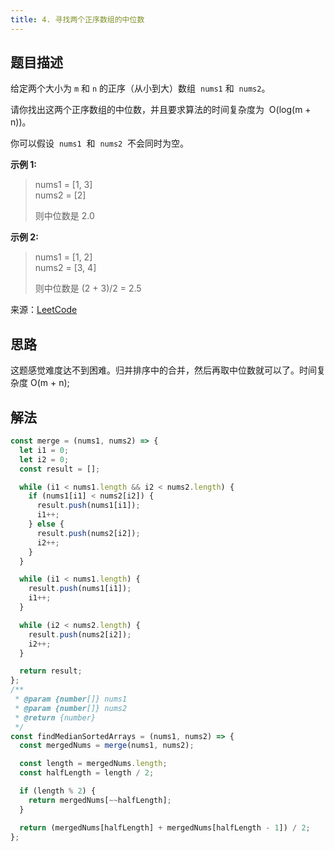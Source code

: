 ```yaml
---
title: 4. 寻找两个正序数组的中位数
---
```


## 题目描述

给定两个大小为 `m` 和 `n` 的正序（从小到大）数组  `nums1` 和  `nums2`。

请你找出这两个正序数组的中位数，并且要求算法的时间复杂度为  O(log(m + n))。

你可以假设  `nums1`  和  `nums2`  不会同时为空。

**示例 1:**

> nums1 = [1, 3]  
> nums2 = [2]
>
> 则中位数是 2.0

**示例 2:**

> nums1 = [1, 2]  
> nums2 = [3, 4]
>
> 则中位数是 (2 + 3)/2 = 2.5

来源：[LeetCode](https://leetcode-cn.com/problems/median-of-two-sorted-arrays)

## 思路

这题感觉难度达不到困难。归并排序中的合并，然后再取中位数就可以了。时间复杂度 O(m + n);

## 解法

```javascript
const merge = (nums1, nums2) => {
  let i1 = 0;
  let i2 = 0;
  const result = [];

  while (i1 < nums1.length && i2 < nums2.length) {
    if (nums1[i1] < nums2[i2]) {
      result.push(nums1[i1]);
      i1++;
    } else {
      result.push(nums2[i2]);
      i2++;
    }
  }

  while (i1 < nums1.length) {
    result.push(nums1[i1]);
    i1++;
  }

  while (i2 < nums2.length) {
    result.push(nums2[i2]);
    i2++;
  }

  return result;
};
/**
 * @param {number[]} nums1
 * @param {number[]} nums2
 * @return {number}
 */
const findMedianSortedArrays = (nums1, nums2) => {
  const mergedNums = merge(nums1, nums2);

  const length = mergedNums.length;
  const halfLength = length / 2;

  if (length % 2) {
    return mergedNums[~~halfLength];
  }

  return (mergedNums[halfLength] + mergedNums[halfLength - 1]) / 2;
};
```
